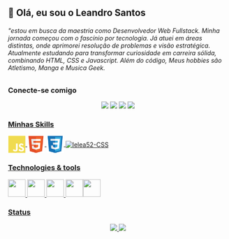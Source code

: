 ## 👋 Olá, eu sou o Leandro Santos
###### "estou em busca da maestria como Desenvolvedor Web Fullstack. Minha jornada começou com o fascínio por tecnologia. Já atuei em áreas distintas, onde aprimorei resolução de problemas e visão estratégica. Atualmente estudando para transformar curiosidade em carreira sólida, combinando HTML, CSS e Javascript. Além do código, Meus hobbies são Atletismo, Manga e Musica Geek.

### Conecte-se comigo
<div align="center">
<a href = "mailto:mecanizn@gmail.com"><img src="https://img.shields.io/badge/Gmail-D14836?style=for-the-badge&logo=gmail&logoColor=white" target="_blank"></a>
<a href="https://www.linkedin.com/in/leandro-mecanizn/" target="_blank"><img src="https://img.shields.io/badge/-LinkedIn-%230077B5?style=for-the-badge&logo=linkedin&logoColor=white"></a>   
<a href="https://wa.me/21990924544" target="_blank"><img src="https://img.shields.io/badge/WhatsApp-25D366?style=for-the-badge&logo=whatsapp&logoColor=white"></a>
<a href="https://www.discord.com/in/lelea52/" target="_blank"><img src="https://img.shields.io/badge/Discord-000?style=for-the-badge&logo=discord">
</div>

###  Minhas Skills
<div style="display: inline_block">
  <img align="center" alt="lelea52-Js" height="40" width="40" src="https://raw.githubusercontent.com/devicons/devicon/master/icons/javascript/javascript-plain.svg">
  <img align="center" alt="lelea52-HTML"  height="40" width="40" src="https://raw.githubusercontent.com/devicons/devicon/master/icons/html5/html5-original.svg">
  <img align="center" alt="lelea52-CSS" height="40" width="40" src="https://raw.githubusercontent.com/devicons/devicon/master/icons/css3/css3-original.svg">

  <img align="center" alt="lelea52-CSS" height="50" width="58" src="https://cdn.jsdelivr.net/gh/devicons/devicon/icons/bootstrap/bootstrap-original.svg">
</div>

###  Technologies & tools

<img src="https://cdn.jsdelivr.net/gh/devicons/devicon/icons/windows8/windows8-original.svg" width="40" height="40"/>
<img src="https://cdn.jsdelivr.net/gh/devicons/devicon/icons/git/git-plain.svg" width="40"
height="40"/>
<img src="https://cdn.jsdelivr.net/gh/devicons/devicon/icons/github/github-original.svg" width="40" height="40"/> <img src="https://cdn.jsdelivr.net/gh/devicons/devicon/icons/linux/linux-original.svg" width="40" height="40"/><img src="https://cdn.jsdelivr.net/gh/devicons/devicon/icons/figma/figma-original.svg" width="40" height="40"/>

### Status
<div align="center">
<a href="https://github.com/lelea52">
<img height="180em" src="https://github-readme-stats.vercel.app/api/top-langs/?username=lelea52&layout=compact&langs_count=7&theme=nord"/>
<img height="180em" src="https://github-readme-stats.vercel.app/api?username=lelea52&show_icons=true&theme=nord&include_all_commits=true&count_private=true"/>
</div>

 